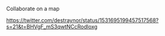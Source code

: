 
Collaborate on a map

https://twitter.com/destraynor/status/1531695199457517568?s=21&t=BHVgF_mS3qwtNCcRodloxg
